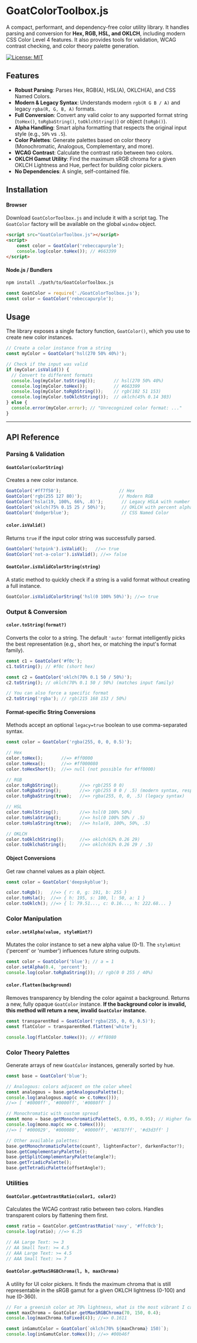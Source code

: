 # GoatColorToolbox.js

A compact, performant, and dependency-free color utility library. It handles parsing and conversion for **Hex, RGB, HSL, and OKLCH**, including modern CSS Color Level 4 features. It also provides tools for validation, WCAG contrast checking, and color theory palette generation.

[![License: MIT](https://img.shields.io/badge/License-MIT-yellow.svg)](https://opensource.org/licenses/MIT)

## Features

-   **Robust Parsing**: Parses Hex, RGB(A), HSL(A), OKLCH(A), and CSS Named Colors.
-   **Modern & Legacy Syntax**: Understands modern `rgb(R G B / A)` and legacy `rgba(R, G, B, A)` formats.
-   **Full Conversion**: Convert any valid color to any supported format string (`toHex()`, `toRgbaString()`, `toOklchString()`) or object (`toRgb()`).
-   **Alpha Handling**: Smart alpha formatting that respects the original input style (e.g., `50%` vs `.5`).
-   **Color Palettes**: Generate palettes based on color theory (Monochromatic, Analogous, Complementary, and more).
-   **WCAG Contrast**: Calculate the contrast ratio between two colors.
-   **OKLCH Gamut Utility**: Find the maximum sRGB chroma for a given OKLCH Lightness and Hue, perfect for building color pickers.
-   **No Dependencies**: A single, self-contained file.

## Installation

#### Browser

Download `GoatColorToolbox.js` and include it with a script tag. The `GoatColor` factory will be available on the global `window` object.

```html
<script src="GoatColorToolbox.js"></script>
<script>
    const color = GoatColor('rebeccapurple');
    console.log(color.toHex()); // #663399
</script>
```

#### Node.js / Bundlers

```bash
npm install ./path/to/GoatColorToolbox.js
```
```javascript
const GoatColor = require('./GoatColorToolbox.js');
const color = GoatColor('rebeccapurple');
```

## Usage

The library exposes a single factory function, `GoatColor()`, which you use to create new color instances.

```javascript
// Create a color instance from a string
const myColor = GoatColor('hsl(270 50% 40%)');

// Check if the input was valid
if (myColor.isValid()) {
  // Convert to different formats
  console.log(myColor.toString());       // hsl(270 50% 40%)
  console.log(myColor.toHex());          // #663399
  console.log(myColor.toRgbString());    // rgb(102 51 153)
  console.log(myColor.toOklchString());  // oklch(45% 0.14 303)
} else {
  console.error(myColor.error); // "Unrecognized color format: ..."
}
```

---

## API Reference

### Parsing & Validation

#### `GoatColor(colorString)`
Creates a new color instance.
```javascript
GoatColor('#ff7f50');                      // Hex
GoatColor('rgb(255 127 80)');              // Modern RGB
GoatColor('hsla(19, 100%, 66%, .8)');       // Legacy HSLA with number alpha
GoatColor('oklch(75% 0.15 25 / 50%)');      // OKLCH with percent alpha
GoatColor('dodgerblue');                    // CSS Named Color
```

#### `color.isValid()`
Returns `true` if the input color string was successfully parsed.
```javascript
GoatColor('hotpink').isValid();   //=> true
GoatColor('not-a-color').isValid(); //=> false
```

#### `GoatColor.isValidColorString(string)`
A static method to quickly check if a string is a valid format without creating a full instance.
```javascript
GoatColor.isValidColorString('hsl(0 100% 50%)'); //=> true
```

### Output & Conversion

#### `color.toString(format?)`
Converts the color to a string. The default `'auto'` format intelligently picks the best representation (e.g., short hex, or matching the input's format family).

```javascript
const c1 = GoatColor('#f0c');
c1.toString(); // #f0c (short hex)

const c2 = GoatColor('oklch(70% 0.1 50 / 50%)');
c2.toString(); // oklch(70% 0.1 50 / 50%) (matches input family)

// You can also force a specific format
c2.toString('rgba'); // rgb(215 168 153 / 50%)
```

#### Format-specific String Conversions
Methods accept an optional `legacy=true` boolean to use comma-separated syntax.

```javascript
const color = GoatColor('rgba(255, 0, 0, 0.5)');

// Hex
color.toHex();       //=> #ff0000
color.toHexa();      //=> #ff000080
color.toHexShort();  //=> null (not possible for #ff0000)

// RGB
color.toRgbString();        //=> rgb(255 0 0)
color.toRgbaString();       //=> rgb(255 0 0 / .5) (modern syntax, respects input alpha style)
color.toRgbaString(true);   //=> rgba(255, 0, 0, .5) (legacy syntax)

// HSL
color.toHslString();        //=> hsl(0 100% 50%)
color.toHslaString();       //=> hsl(0 100% 50% / .5)
color.toHslaString(true);   //=> hsla(0, 100%, 50%, .5)

// OKLCH
color.toOklchString();      //=> oklch(63% 0.26 29)
color.toOklchaString();     //=> oklch(63% 0.26 29 / .5)
```

#### Object Conversions
Get raw channel values as a plain object.

```javascript
const color = GoatColor('deepskyblue');

color.toRgb();   //=> { r: 0, g: 191, b: 255 }
color.toHsla();  //=> { h: 195, s: 100, l: 50, a: 1 }
color.toOklch(); //=> { l: 79.51..., c: 0.16..., h: 222.68... }
```

### Color Manipulation

#### `color.setAlpha(value, styleHint?)`
Mutates the color instance to set a new alpha value (0-1). The `styleHint` ('percent' or 'number') influences future string outputs.

```javascript
const color = GoatColor('blue'); // a = 1
color.setAlpha(0.4, 'percent');
console.log(color.toRgbaString()); // rgb(0 0 255 / 40%)
```

#### `color.flatten(background)`
Removes transparency by blending the color against a background. Returns a new, fully opaque `GoatColor` instance. **If the background color is invalid, this method will return a new, invalid `GoatColor` instance.**

```javascript
const transparentRed = GoatColor('rgba(255, 0, 0, 0.5)');
const flatColor = transparentRed.flatten('white');

console.log(flatColor.toHex()); // #ff8080
```

### Color Theory Palettes

Generate arrays of new `GoatColor` instances, generally sorted by hue.

```javascript
const base = GoatColor('blue');

// Analogous: colors adjacent on the color wheel
const analogous = base.getAnalogousPalette();
console.log(analogous.map(c => c.toHex()));
//=> [ '#8000ff', '#0000ff', '#0080ff' ]

// Monochromatic with custom spread
const mono = base.getMonochromaticPalette(5, 0.95, 0.95); // Higher factors = more spread
console.log(mono.map(c => c.toHex()));
//=> [ '#000029', '#000080', '#0000ff', '#8787ff', '#d3d3ff' ]

// Other available palettes:
base.getMonochromaticPalette(count?, lightenFactor?, darkenFactor?);
base.getComplementaryPalette();
base.getSplitComplementaryPalette(angle?);
base.getTriadicPalette();
base.getTetradicPalette(offsetAngle?);
```

### Utilities

#### `GoatColor.getContrastRatio(color1, color2)`
Calculates the WCAG contrast ratio between two colors. Handles transparent colors by flattening them first.

```javascript
const ratio = GoatColor.getContrastRatio('navy', '#ffc0cb');
console.log(ratio); //=> 6.25

// AA Large Text: >= 3
// AA Small Text: >= 4.5
// AAA Large Text: >= 4.5
// AAA Small Text: >= 7
```

#### `GoatColor.getMaxSRGBChroma(l, h, maxChroma)`
A utility for UI color pickers. It finds the maximum chroma that is still representable in the sRGB gamut for a given OKLCH lightness (0-100) and hue (0-360).

```javascript
// For a greenish color at 70% lightness, what is the most vibrant I can get?
const maxChroma = GoatColor.getMaxSRGBChroma(70, 150, 0.4);
console.log(maxChroma.toFixed(4)); //=> 0.1611

const inGamutColor = GoatColor(`oklch(70% ${maxChroma} 150)`);
console.log(inGamutColor.toHex()); //=> #00b46f
```
